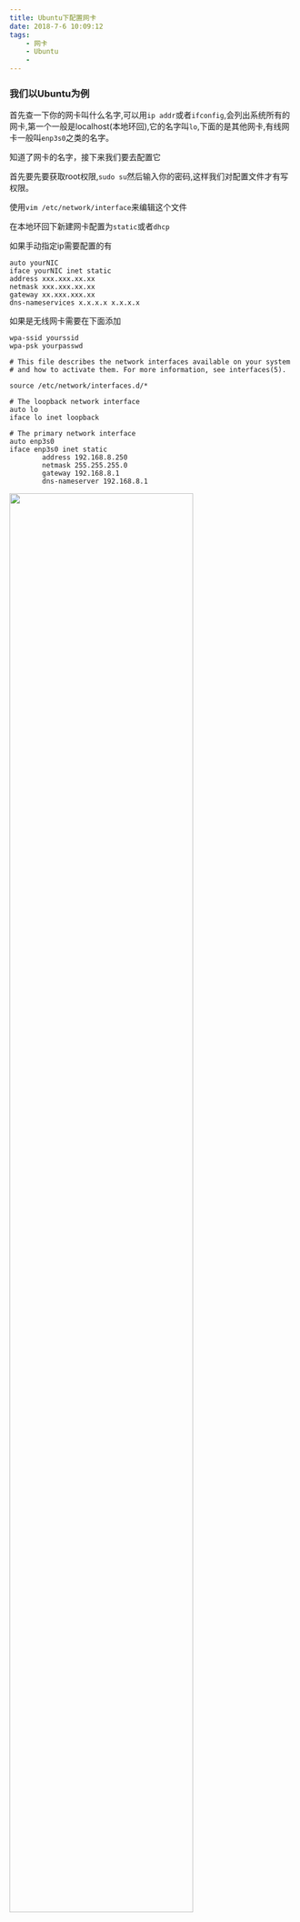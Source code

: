 ```yaml
---
title: Ubuntu下配置网卡
date: 2018-7-6 10:09:12
tags:
    - 网卡
    - Ubuntu
    -
---
```

### 我们以Ubuntu为例
首先查一下你的网卡叫什么名字,可以用`ip addr`或者`ifconfig`,会列出系统所有的网卡,第一个一般是localhost(本地环回),它的名字叫`lo`,下面的是其他网卡,有线网卡一般叫`enp3s0`之类的名字。

知道了网卡的名字，接下来我们要去配置它

首先要先要获取root权限,`sudo su`然后输入你的密码,这样我们对配置文件才有写权限。

使用`vim /etc/network/interface`来编辑这个文件

在本地环回下新建网卡配置为`static`或者`dhcp`

如果手动指定ip需要配置的有
```shell
auto yourNIC
iface yourNIC inet static
address xxx.xxx.xx.xx
netmask xxx.xxx.xx.xx
gateway xx.xxx.xxx.xx
dns-nameservices x.x.x.x x.x.x.x
```
如果是无线网卡需要在下面添加
```
wpa-ssid yourssid
wpa-psk yourpasswd
```
```shell
# This file describes the network interfaces available on your system
# and how to activate them. For more information, see interfaces(5).

source /etc/network/interfaces.d/*

# The loopback network interface
auto lo
iface lo inet loopback

# The primary network interface
auto enp3s0
iface enp3s0 inet static
        address 192.168.8.250
        netmask 255.255.255.0
        gateway 192.168.8.1
        dns-nameserver 192.168.8.1

```

<div class="666">
<img src="/posts_img/network_interface.png" width="80%" >
</div>

配置完成后保存退出就可以了,在网上查了下大家都说`/etc/init.d/networking restart`可以让网卡重启并生效，我自己试了下好像并不能让新配置的ip生效。

需要`reboot`重启系统才能让设置生效.
